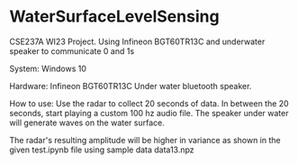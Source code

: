 # WaterSurfaceLevelSensing
CSE237A WI23 Project. Using Infineon BGT60TR13C and underwater speaker to communicate 0 and 1s

System:
Windows 10

Hardware:
Infineon BGT60TR13C
Under water bluetooth speaker.


How to use:
Use the radar to collect 20 seconds of data.
In between the 20 seconds, start playing a custom 100 hz audio file.
The speaker under water will generate waves on the water surface.

The radar's resulting amplitude will be higher in variance as shown in the given test.ipynb file using sample data data13.npz
